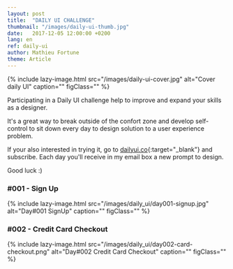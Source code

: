 ```yaml
---
layout: post
title:  "DAILY UI CHALLENGE"
thumbnail: "/images/daily-ui-thumb.jpg"
date:   2017-12-05 12:00:00 +0200
lang: en
ref: daily-ui
author: Mathieu Fortune
theme: Article
---
```


{% include lazy-image.html src="/images/daily-ui-cover.jpg" alt="Cover daily UI" caption="" figClass="" %}

Participating in a Daily UI challenge help to improve and expand your skills as a designer.

It's a great way to break outside of the confort zone and develop self-control to sit down every day to design solution to a user experience problem.

If your also interested in trying it, go to [dailyui.co](http://www.dailyui.co/ "Website to subscribe to the Daily UI challenge"){:target="_blank"} and subscribe. Each day you'll receive in my email box a new prompt to design.

Good luck :)

### #001 - Sign Up

{% include lazy-image.html src="/images/daily_ui/day001-signup.jpg" alt="Day#001 SignUp" caption="" figClass="" %}

### #002 - Credit Card Checkout

{% include lazy-image.html src="/images/daily_ui/day002-card-checkout.png" alt="Day#002 Credit Card Checkout" caption="" figClass="" %}